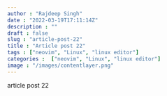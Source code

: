 ```yaml
---
author : "Rajdeep Singh"
date : "2022-03-19T17:11:14Z"
description : ""
draft : false
slug : "article-post-22"
title : "Article post 22"
tags : ["neovim", "Linux", "linux editor"]
categories :  ["neovim", "Linux", "linux editor"]
image : "/images/contentlayer.png"
---
```


article post 22
